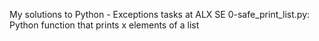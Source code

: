 My solutions to Python - Exceptions tasks at ALX SE
0-safe_print_list.py: Python function that prints x elements of a list

